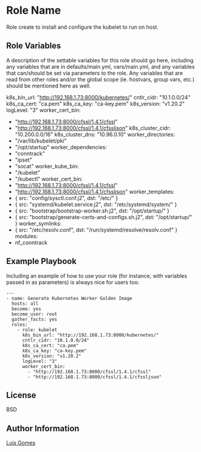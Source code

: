 Role Name
=========

Role create to install and configure the kubelet to run on host.

Role Variables
--------------

A description of the settable variables for this role should go here, including any variables that are in defaults/main.yml, vars/main.yml, and any variables that can/should be set via parameters to the role. Any variables that are read from other roles and/or the global scope (ie. hostvars, group vars, etc.) should be mentioned here as well.

k8s_bin_url: "http://192.168.1.73:8000/kubernetes/"
cntlr_cidr: "10.1.0.0/24"
k8s_ca_cert: "ca.pem"
k8s_ca_key: "ca-key.pem"
k8s_version: "v1.20.2"
logLevel: "3"
worker_cert_bin:
  - "http://192.168.1.73:8000/cfssl/1.4.1/cfssl"
  - "http://192.168.1.73:8000/cfssl/1.4.1/cfssljson"
k8s_cluster_cidr: "10.200.0.0/16"
k8s_cluster_dns: "10.96.0.10"
worker_directories:
  - "/var/lib/kubelet/pki"
  - "/opt/startup"
worker_dependencies:
  - "conntrack"
  - "ipset"
  - "socat"
worker_kube_bin:
  - "/kubelet"
  - "/kubectl"
worker_cert_bin:
  - "http://192.168.1.73:8000/cfssl/1.4.1/cfssl"
  - "http://192.168.1.73:8000/cfssl/1.4.1/cfssljson"
worker_templates:
  - { src: "config/sysctl.conf.j2", dst: "/etc/" }
  - { src: "systemd/kubelet.service.j2", dst: "/etc/systemd/system/" }
  - { src: "bootstrap/bootstrap-worker.sh.j2", dst: "/opt/startup/" }
  - { src: "bootstrap/generate-certs-and-configs.sh.j2", dst: "/opt/startup/" }
worker_symlinks:
  - { src: "/etc/resolv.conf", dst: "/run/systemd/resolve/resolv.conf" }
modules:
  - nf_conntrack

Example Playbook
----------------

Including an example of how to use your role (for instance, with variables passed in as parameters) is always nice for users too:

    ---
    - name: Generate Kubernetes Worker Golden Image
      hosts: all
      become: yes
      become_user: root
      gather_facts: yes
      roles:
        - role: kubelet
          k8s_bin_url: "http://192.168.1.73:8000/kubernetes/"
          cntlr_cidr: "10.1.0.0/24"
          k8s_ca_cert: "ca.pem"
          k8s_ca_key: "ca-key.pem"
          k8s_version: "v1.20.2"
          logLevel: "3"
          worker_cert_bin:
            - "http://192.168.1.73:8000/cfssl/1.4.1/cfssl"
            - "http://192.168.1.73:8000/cfssl/1.4.1/cfssljson"

License
-------

BSD

Author Information
------------------

[Luis Gomes](https://github.com/luishmg/luishmg.github.io)
